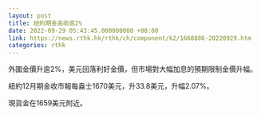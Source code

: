 ```yaml
---
layout: post
title: 紐約期金高收逾2%
date: 2022-09-29 05:43:45.000000000 +08:00
link: https://news.rthk.hk/rthk/ch/component/k2/1668886-20220929.htm
categories: rthk
---
```


外圍金價升逾2%，美元回落利好金價，但市場對大幅加息的預期限制金價升幅。

紐約12月期金收市報每盎士1670美元，升33.8美元，升幅2.07%。

現貨金在1659美元附近。
